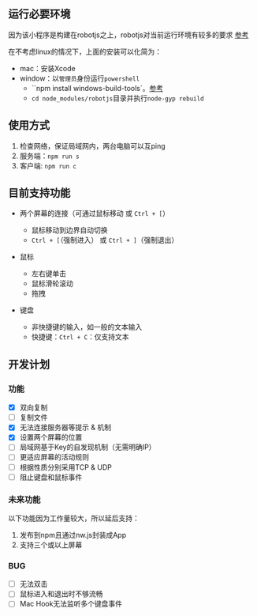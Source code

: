 ## 运行必要环境

因为该小程序是构建在robotjs之上，robotjs对当前运行环境有较多的要求
[参考](https://github.com/octalmage/robotjs#building)

在不考虑linux的情况下，上面的安装可以化简为：

- mac：安装Xcode
- window：以`管理员`身份运行`powershell`
  - ``npm install windows-build-tools`。[参考](https://www.npmjs.com/package/windows-build-tools)
  - `cd node_modules/robotjs`目录并执行`node-gyp rebuild`

## 使用方式

1. 检查网络，保证局域网内，两台电脑可以互ping
2. 服务端：`npm run s`
3. 客户端: `npm run c`

## 目前支持功能

- 两个屏幕的连接（可通过鼠标移动 或 `Ctrl + [`）
  - 鼠标移动到边界自动切换
  - `Ctrl + [`（强制进入） 或 `Ctrl + ]`（强制退出）

- 鼠标 
  - 左右键单击
  - 鼠标滑轮滚动
  - 拖拽
- 键盘
  - 非快捷键的输入，如一般的文本输入
  - 快捷键：`Ctrl + C`：仅支持文本

## 开发计划

### 功能

- [x] 双向复制
- [ ] 复制文件
- [x] 无法连接服务器等提示 & 机制
- [x] 设置两个屏幕的位置
- [ ] 局域网基于Key的自发现机制（无需明确IP）
- [ ] 更适应屏幕的活动规则
- [ ] 根据性质分别采用TCP & UDP
- [ ] 阻止键盘和鼠标事件
### 未来功能

以下功能因为工作量较大，所以延后支持：

1. 发布到npm且通过nw.js封装成App
2. 支持三个或以上屏幕

### BUG

- [ ] 无法双击
- [ ] 鼠标进入和退出时不够流畅
- [ ] Mac Hook无法监听多个键盘事件
